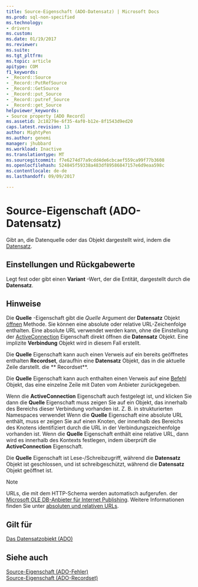 ```yaml
---
title: Source-Eigenschaft (ADO-Datensatz) | Microsoft Docs
ms.prod: sql-non-specified
ms.technology:
- drivers
ms.custom: 
ms.date: 01/19/2017
ms.reviewer: 
ms.suite: 
ms.tgt_pltfrm: 
ms.topic: article
apitype: COM
f1_keywords:
- _Record::Source
- _Record::PutRefSource
- _Record::GetSource
- _Record::put_Source
- _Record::putref_Source
- _Record::get_Source
helpviewer_keywords:
- Source property [ADO Record]
ms.assetid: 2c18279e-6f35-4af0-b12e-8f1543d9ed20
caps.latest.revision: 13
author: MightyPen
ms.author: genemi
manager: jhubbard
ms.workload: Inactive
ms.translationtype: MT
ms.sourcegitcommit: f7e6274d77a9cdd4de6cbcaef559ca99f77b3608
ms.openlocfilehash: 524845f59338a483df89586847157e6d9eaa598c
ms.contentlocale: de-de
ms.lasthandoff: 09/09/2017

---
```

# <a name="source-property-ado-record"></a>Source-Eigenschaft (ADO-Datensatz)
Gibt an, die Datenquelle oder das Objekt dargestellt wird, indem die [Datensatz](../../../ado/reference/ado-api/record-object-ado.md).  
  
## <a name="settings-and-return-values"></a>Einstellungen und Rückgabewerte  
 Legt fest oder gibt einen **Variant** -Wert, der die Entität, dargestellt durch die **Datensatz**.  
  
## <a name="remarks"></a>Hinweise  
 Die **Quelle** -Eigenschaft gibt die *Quelle* Argument der **Datensatz** Objekt [öffnen](../../../ado/reference/ado-api/open-method-ado-record.md) Methode. Sie können eine absolute oder relative URL-Zeichenfolge enthalten. Eine absolute URL verwendet werden kann, ohne die Einstellung der [ActiveConnection](../../../ado/reference/ado-api/activeconnection-property-ado.md) Eigenschaft direkt öffnen die **Datensatz** Objekt. Eine implizite **Verbindung** Objekt wird in diesem Fall erstellt.  
  
 Die **Quelle** Eigenschaft kann auch einen Verweis auf ein bereits geöffnetes enthalten **Recordset**, daraufhin eine **Datensatz** Objekt, das in die aktuelle Zeile darstellt. die ** Recordset**.  
  
 Die **Quelle** Eigenschaft kann auch enthalten einen Verweis auf eine [Befehl](../../../ado/reference/ado-api/command-object-ado.md) Objekt, das eine einzelne Zeile mit Daten vom Anbieter zurückgegeben.  
  
 Wenn die **ActiveConnection** Eigenschaft auch festgelegt ist, und klicken Sie dann die **Quelle** Eigenschaft muss zeigen Sie auf ein Objekt, das innerhalb des Bereichs dieser Verbindung vorhanden ist. Z. B. in strukturierten Namespaces verwendet Wenn die **Quelle** Eigenschaft eine absolute URL enthält, muss er zeigen Sie auf einen Knoten, der innerhalb des Bereichs des Knotens identifiziert durch die URL in der Verbindungszeichenfolge vorhanden ist. Wenn die **Quelle** Eigenschaft enthält eine relative URL, dann wird es innerhalb des Kontexts festlegen, indem überprüft die **ActiveConnection** Eigenschaft.  
  
 Die **Quelle** Eigenschaft ist Lese-/Schreibzugriff, während die **Datensatz** Objekt ist geschlossen, und ist schreibgeschützt, während die **Datensatz** Objekt geöffnet ist.  
  
> [!NOTE]
>  URLs, die mit dem HTTP-Schema werden automatisch aufgerufen. der [Microsoft OLE DB-Anbieter für Internet Publishing](../../../ado/guide/appendixes/microsoft-ole-db-provider-for-internet-publishing.md). Weitere Informationen finden Sie unter [absoluten und relativen URLs](../../../ado/guide/data/absolute-and-relative-urls.md).  
  
## <a name="applies-to"></a>Gilt für  
 [Das Datensatzobjekt (ADO)](../../../ado/reference/ado-api/record-object-ado.md)  
  
## <a name="see-also"></a>Siehe auch  
 [Source-Eigenschaft (ADO-Fehler)](../../../ado/reference/ado-api/source-property-ado-error.md)   
 [Source-Eigenschaft (ADO-Recordset)](../../../ado/reference/ado-api/source-property-ado-recordset.md)

